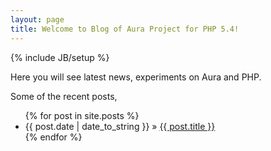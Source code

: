 ```yaml
---
layout: page
title: Welcome to Blog of Aura Project for PHP 5.4!
---
```

{% include JB/setup %}

Here you will see latest news, experiments on Aura and PHP.


Some of the recent posts,

<ul class="posts">
  {% for post in site.posts %}
    <li><span>{{ post.date | date_to_string }}</span> &raquo; <a href="{{ BASE_PATH }}{{ post.url }}">{{ post.title }}</a></li>
  {% endfor %}
</ul>
